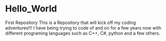 # Hello_World
First Repository
This is a Repository that will kick off my coding adventures!!!
I have being trying to code of and on for a few years now with different programing languages such as C++, C#, python and a few others. 
